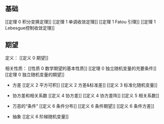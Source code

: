 ## 基础
[[定理 0 积分变换定理]]
[[定理 1 单调收敛定理]]
[[定理 1 Fatou 引理]]
[[定理 1 Lebesgue控制收敛定理]]

## 期望
定义：
[[定义 0 期望]]

相关性质：
[[性质 0 数学期望的基本性质]]
[[定理 0 独立随机变量的充要条件]]
[[定理 0 独立随机变量的期望]]


* 方差
[[定义 2 平方可积]]
[[定义 2 方差&标准差]]
[[定义 3 标准化随机变量]]

* 协方差和相关系数
[[定义 4 协方差]]
[[定义 4 协方差阵]]
[[定义 5 相关系数]]

* 万恶的“条件”
[[定义 6 条件分布]]
[[定义 6 条件期望]]
[[定义 6 条件方差]]

* 抽象
[[定义 6 阶梯随机变量]]

